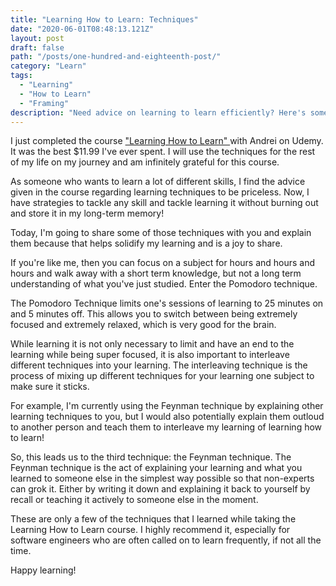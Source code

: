 ```yaml
---
title: "Learning How to Learn: Techniques"
date: "2020-06-01T08:48:13.121Z"
layout: post
draft: false
path: "/posts/one-hundred-and-eighteenth-post/"
category: "Learn"
tags:
  - "Learning"
  - "How to Learn"
  - "Framing"
description: "Need advice on learning to learn efficiently? Here's some techniques that may help you."
---
```


I just completed the course <a href="https://www.udemy.com/course/learning-to-learn-efficient-learning-zero-to-mastery/learn/lecture/17817730?start=0#overview">"Learning How to Learn" </a>with Andrei on Udemy. It was the best $11.99 I've ever spent. I will use the techniques for the rest of my life on my journey and am infinitely grateful for this course. 

As someone who wants to learn a lot of different skills, I find the advice given in the course regarding learning techniques to be priceless. Now, I have strategies to tackle any skill and tackle learning it without burning out and store it in my long-term memory! 

Today, I'm going to share some of those techniques with you and explain them because that helps solidify my learning and is a joy to share. 

If you're like me, then you can focus on a subject for hours and hours and hours and walk away with a short term knowledge, but not a long term understanding of what you've just studied. Enter the Pomodoro technique.

The Pomodoro Technique limits one's sessions of learning to 25 minutes on and 5 minutes off. This allows you to switch between being extremely focused and extremely relaxed, which is very good for the brain. 

While learning it is not only necessary to limit and have an end to the learning while being super focused, it is also important to interleave different techniques into your learning. The interleaving technique is the process of mixing up different techniques for your learning one subject to make sure it sticks. 

For example, I'm currently using the Feynman technique by explaining other learning techniques to you, but I would also potentially explain them outloud to another person and teach them to interleave my learning of learning how to learn! 

So, this leads us to the third technique: the Feynman technique. The Feynman technique is the act of explaining your learning and what you learned to someone else in the simplest way possible so that non-experts can grok it. Either by writing it down and explaining it back to yourself by recall or teaching it actively to someone else in the moment. 

These are only a few of the techniques that I learned while taking the Learning How to Learn course. I highly recommend it, especially for software engineers who are often called on to learn frequently, if not all the time.  

Happy learning!